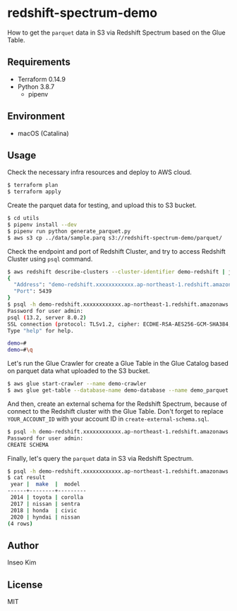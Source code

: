 # redshift-spectrum-demo

How to get the `parquet` data in S3 via Redshift Spectrum based on the Glue Table.

## Requirements

- Terraform 0.14.9
- Python 3.8.7
  - pipenv

## Environment

- macOS (Catalina)

## Usage

Check the necessary infra resources and deploy to AWS cloud.

```sh
$ terraform plan
$ terraform apply
```

Create the parquet data for testing, and upload this to S3 bucket.

```sh
$ cd utils
$ pipenv install --dev
$ pipenv run python generate_parquet.py
$ aws s3 cp ../data/sample.parq s3://redshift-spectrum-demo/parquet/
```

Check the endpoint and port of Redshift Cluster, and try to access Redshift Cluster using `psql` command.

```sh
$ aws redshift describe-clusters --cluster-identifier demo-redshift | jq '.Clusters[].Endpoint'
{
  "Address": "demo-redshift.xxxxxxxxxxxx.ap-northeast-1.redshift.amazonaws.com",
  "Port": 5439
}
$ psql -h demo-redshift.xxxxxxxxxxxx.ap-northeast-1.redshift.amazonaws.com -p 5439 -U admin -d demo
Password for user admin:
psql (13.2, server 8.0.2)
SSL connection (protocol: TLSv1.2, cipher: ECDHE-RSA-AES256-GCM-SHA384, bits: 256, compression: off)
Type "help" for help.

demo=#
demo=#\q
```

Let's run the Glue Crawler for create a Glue Table in the Glue Catalog based on parquet data what uploaded to the S3 bucket.

```sh
$ aws glue start-crawler --name demo-crawler
$ aws glue get-table --database-name demo-database --name demo_parquet
```

And then, create an external schema for the Redshift Spectrum, because of connect to the Redshift cluster with the Glue Table. Don't forget to replace `YOUR_ACCOUNT_ID` with your account ID in `create-external-schema.sql`.

```sh
$ psql -h demo-redshift.xxxxxxxxxxxx.ap-northeast-1.redshift.amazonaws.com -p 5439 -U admin -d demo < sql/create-external-schema.sql
Password for user admin:
CREATE SCHEMA
```

Finally, let's query the `parquet` data in S3 via Redshift Spectrum.

```sh
$ psql -h demo-redshift.xxxxxxxxxxxx.ap-northeast-1.redshift.amazonaws.com -p 5439 -U admin -d demo < sql/get-parquet.sql > result
$ cat result
 year |  make  |  model
------+--------+---------
 2014 | toyota | corolla
 2017 | nissan | sentra
 2018 | honda  | civic
 2020 | hyndai | nissan
(4 rows)
```

## Author

Inseo Kim

## License

MIT
